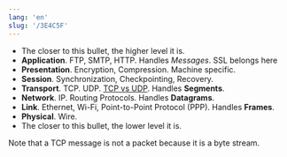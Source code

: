 ```yaml
---
lang: 'en'
slug: '/3E4C5F'
---
```


- The closer to this bullet, the higher level it is.
- **Application**. FTP, SMTP, HTTP. Handles _Messages_. SSL belongs here
- **Presentation**. Encryption, Compression. Machine specific.
- **Session**. Synchronization, Checkpointing, Recovery.
- **Transport**. TCP. UDP. [TCP vs UDP](./../.././docs/pages/TCP%20vs%20UDP.md). Handles **Segments**.
- **Network**. IP. Routing Protocols. Handles **Datagrams**.
- **Link**. Ethernet, Wi-Fi, Point-to-Point Protocol (PPP). Handles **Frames**.
- **Physical**. Wire.
- The closer to this bullet, the lower level it is.

Note that a TCP message is not a packet because it is a byte stream.

<head>
  <html lang="en-US"/>
</head>
